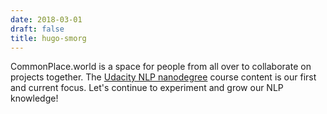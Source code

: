 ```yaml
---
date: 2018-03-01
draft: false
title: hugo-smorg
---
```


CommonPlace.world is a space for people from all over to collaborate on projects together. The [Udacity NLP nanodegree](https://www.udacity.com/course/natural-language-processing-nanodegree--nd892) course content is our first and current focus.  Let's continue to experiment and grow our NLP knowledge!
